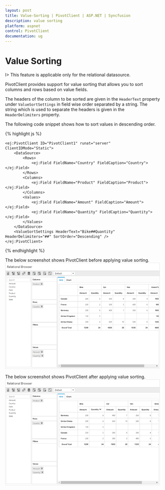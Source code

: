 ```yaml
---
layout: post
title: Value-Sorting | PivotClient | ASP.NET | Syncfusion
description: value sorting
platform: aspnet
control: PivotClient
documentation: ug
---
```


# Value Sorting

I> This feature is applicable only for the relational datasource.

PivotClient provides support for value sorting that allows you to sort columns and rows based on value fields.

The headers of the column to be sorted are given in the `HeaderText` property under `ValueSortSettings` in field wise order separated by a string. The string which is used to separate the headers is given in the `HeaderDelimiters` property.

The following code snippet shows how to sort values in descending order.

{% highlight js %}

    <ej:PivotClient ID="PivotClient1" runat="server" ClientIDMode="Static">
        <DataSource>
            <Rows>
                <ej:Field FieldName="Country" FieldCaption="Country"></ej:Field>
            </Rows>
            <Columns>
                <ej:Field FieldName="Product" FieldCaption="Product"></ej:Field>
            </Columns>
            <Values>
                <ej:Field FieldName="Amount" FieldCaption="Amount"></ej:Field>
                <ej:Field FieldName="Quantity" FieldCaption="Quantity"></ej:Field>
            </Values>
        </DataSource>
        <ValueSortSettings HeaderText="Bike##Quantity" HeaderDelimiters="##" SortOrder="Descending" />
    </ej:PivotClient>

{% endhighlight %}

The below screenshot shows PivotClient before applying value sorting.
![](Value-Sorting_images/Before.png)

The below screenshot shows PivotClient after applying value sorting.
![](Value-Sorting_images/After.png) 